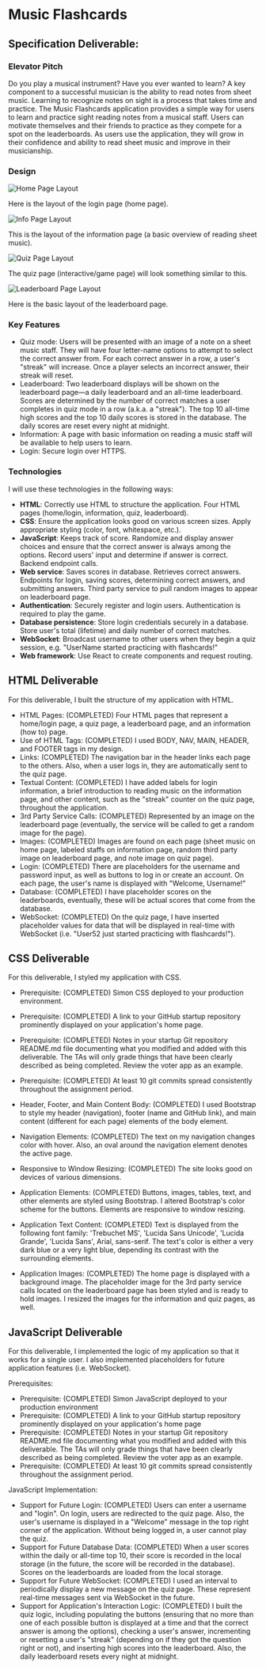 # Music Flashcards

## Specification Deliverable:

### Elevator Pitch

Do you play a musical instrument? Have you ever wanted to learn? A key component to a successful musician is the ability to read notes from sheet music. Learning to recognize notes on sight is a process that takes time and practice. The Music Flashcards application provides a simple way for users to learn and practice sight reading notes from a musical staff. Users can motivate themselves and their friends to practice as they compete for a spot on the leaderboards. As users use the application, they will grow in their confidence and ability to read sheet music and improve in their musicianship. 

### Design

![Home Page Layout](homepage.png)

Here is the layout of the login page (home page).

![Info Page Layout](infopage.png)

This is the layout of the information page (a basic overview of reading sheet music).

![Quiz Page Layout](quizpage.png)

The quiz page (interactive/game page) will look something similar to this.

![Leaderboard Page Layout](leaderboard.png)

Here is the basic layout of the leaderboard page.

### Key Features

- Quiz mode: Users will be presented with an image of a note on a sheet music staff. They will have four letter-name options to attempt to select the correct answer from. For each correct answer in a row, a user's "streak" will increase. Once a player selects an incorrect answer, their streak will reset.
- Leaderboard: Two leaderboard displays will be shown on the leaderboard page—a daily leaderboard and an all-time leaderboard. Scores are determined by the number of correct matches a user completes in quiz mode in a row (a.k.a. a "streak"). The top 10 all-time high scores and the top 10 daily scores is stored in the database. The daily scores are reset every night at midnight.
- Information: A page with basic information on reading a music staff will be available to help users to learn.
- Login: Secure login over HTTPS. 

### Technologies

I will use these technologies in the following ways:

- **HTML**: Correctly use HTML to structure the application. Four HTML pages (home/login, information, quiz, leaderboard).
- **CSS**: Ensure the application looks good on various screen sizes. Apply appropriate styling (color, font, whitespace, etc.).
- **JavaScript**: Keeps track of score. Randomize and display answer choices and ensure that the correct answer is always among the options. Record users' input and determine if answer is correct. Backend endpoint calls.
- **Web service**: Saves scores in database. Retrieves correct answers. Endpoints for login, saving scores, determining correct answers, and submitting answers. Third party service to pull random images to appear on leaderboard page.
- **Authentication**: Securely register and login users. Authentication is required to play the game.
- **Database persistence**: Store login credentials securely in a database. Store user's total (lifetime) and daily number of correct matches.
- **WebSocket**: Broadcast username to other users when they begin a quiz session, e.g. "UserName started practicing with flashcards!"
- **Web framework**: Use React to create components and request routing.

## HTML Deliverable
For this deliverable, I built the structure of my application with HTML.

- HTML Pages: (COMPLETED) Four HTML pages that represent a home/login page, a quiz page, a leaderboard page, and an information (how to) page.
- Use of HTML Tags: (COMPLETED) I used BODY, NAV, MAIN, HEADER, and FOOTER tags in my design.
- Links: (COMPLETED) The navigation bar in the header links each page to the others. Also, when a user logs in, they are automatically sent to the quiz page.
- Textual Content: (COMPLETED) I have added labels for login information, a brief introduction to reading music on the information page, and other content, such as the "streak" counter on the quiz page, throughout the application.
- 3rd Party Service Calls: (COMPLETED) Represented by an image on the leaderboard page (eventually, the service will be called to get a random image for the page).
- Images: (COMPLETED) Images are found on each page (sheet music on home page, labeled staffs on information page, random third party image on leaderboard page, and note image on quiz page).
- Login: (COMPLETED) There are placeholders for the username and password input, as well as buttons to log in or create an account. On each page, the user's name is displayed with "Welcome, Username!"
- Database: (COMPLETED) I have placeholder scores on the leaderboards, eventually, these will be actual scores that come from the database.
- WebSocket: (COMPLETED) On the quiz page, I have inserted placeholder values for data that will be displayed in real-time with WebSocket (i.e. "User52 just started practicing with flashcards!").

## CSS Deliverable
For this deliverable, I styled my application with CSS.

- Prerequisite: (COMPLETED) Simon CSS deployed to your production environment.
- Prerequisite: (COMPLETED) A link to your GitHub startup repository prominently displayed on your application's home page.
- Prerequisite: (COMPLETED) Notes in your startup Git repository README.md file documenting what you modified and added with this deliverable. The TAs will only grade things that have been clearly described as being completed. Review the voter app as an example.
- Prerequisite: (COMPLETED) At least 10 git commits spread consistently throughout the assignment period.


- Header, Footer, and Main Content Body: (COMPLETED) I used Bootstrap to style my header (navigation), footer (name and GitHub link), and main content (different for each page) elements of the body element. 
- Navigation Elements: (COMPLETED) The text on my navigation changes color with hover. Also, an oval around the navigation element denotes the active page. 
- Responsive to Window Resizing: (COMPLETED) The site looks good on devices of various dimensions. 
- Application Elements: (COMPLETED) Buttons, images, tables, text, and other elements are styled using Bootstrap. I altered Bootstrap's color scheme for the buttons. Elements are responsive to window resizing.
- Application Text Content: (COMPLETED) Text is displayed from the following font family: 'Trebuchet MS', 'Lucida Sans Unicode', 'Lucida Grande', 'Lucida Sans', Arial, sans-serif. The text's color is either a very dark blue or a very light blue, depending its contrast with the surrounding elements.
- Application Images: (COMPLETED) The home page is displayed with a background image. The placeholder image for the 3rd party service calls located on the leaderboard page has been styled and is ready to hold images. I resized the images for the information and quiz pages, as well.

## JavaScript Deliverable
For this deliverable, I implemented the logic of my application so that it works for a single user. I also implemented placeholders for future application features (i.e. WebSocket).

Prerequisites:
- Prerequisite: (COMPLETED) Simon JavaScript deployed to your production environment
- Prerequisite: (COMPLETED) A link to your GitHub startup repository prominently displayed on your application's home page
- Prerequisite: (COMPLETED) Notes in your startup Git repository README.md file documenting what you modified and added with this deliverable. The TAs will only grade things that have been clearly described as being completed. Review the voter app as an example.
- Prerequisite: (COMPLETED) At least 10 git commits spread consistently throughout the assignment period.

JavaScript Implementation:
- Support for Future Login: (COMPLETED) Users can enter a username and "login". On login, users are redirected to the quiz page. Also, the user's username is displayed in a "Welcome" message in the top right corner of the application. Without being logged in, a user cannot play the quiz.
- Support for Future Database Data: (COMPLETED) When a user scores within the daily or all-time top 10, their score is recorded in the local storage (in the future, the score will be recorded in the database). Scores on the leaderboards are loaded from the local storage. 
- Support for Future WebSocket: (COMPLETED) I used an interval to periodically display a new message on the quiz page. These represent real-time messages sent via WebSocket in the future. 
- Support for Application's Interaction Logic: (COMPLETED) I built the quiz logic, including populating the buttons (ensuring that no more than one of each possible button is displayed at a time and that the correct answer is among the options), checking a user's answer, incrementing or resetting a user's "streak" (depending on if they got the question right or not), and inserting high scores into the leaderboard. Also, the daily leaderboard resets every night at midnight. 